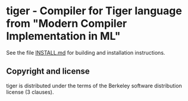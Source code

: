 <!--- OASIS_START --->
<!--- DO NOT EDIT (digest: ef21865125673c27e5fe84db0c524b29) --->

tiger - Compiler for Tiger language from "Modern Compiler Implementation
in ML"
===============================================================================

See the file [INSTALL.md](INSTALL.md) for building and installation
instructions.

Copyright and license
---------------------

tiger is distributed under the terms of the Berkeley software distribution
license (3 clauses).

<!--- OASIS_STOP --->
